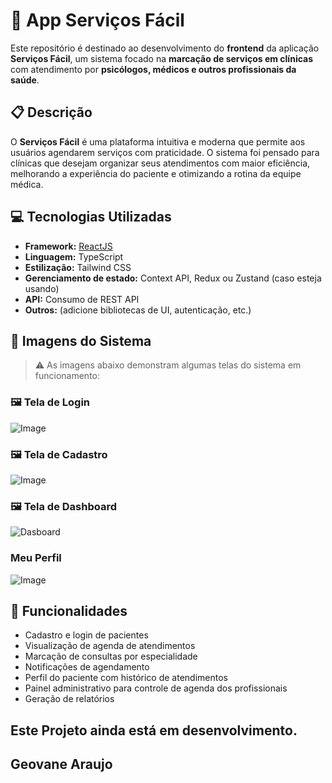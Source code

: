 # 🏥 App Serviços Fácil

Este repositório é destinado ao desenvolvimento do **frontend** da aplicação **Serviços Fácil**, um sistema focado na **marcação de serviços em clínicas** com atendimento por **psicólogos, médicos e outros profissionais da saúde**.

## 📋 Descrição

O **Serviços Fácil** é uma plataforma intuitiva e moderna que permite aos usuários agendarem serviços com praticidade. O sistema foi pensado para clínicas que desejam organizar seus atendimentos com maior eficiência, melhorando a experiência do paciente e otimizando a rotina da equipe médica.

## 💻 Tecnologias Utilizadas

- **Framework:** [ReactJS](https://reactjs.org/)
- **Linguagem:** TypeScript
- **Estilização:** Tailwind CSS
- **Gerenciamento de estado:** Context API, Redux ou Zustand (caso esteja usando)
- **API:** Consumo de REST API
- **Outros:** (adicione bibliotecas de UI, autenticação, etc.)

## 📸 Imagens do Sistema

> ⚠️ As imagens abaixo demonstram algumas telas do sistema em funcionamento:

### 🖼️ Tela de Login
![Image](https://github.com/user-attachments/assets/43a5afbd-0318-41d1-8e9b-9454f8b00d2e)

### 🖼️ Tela de Cadastro
![Image](https://github.com/user-attachments/assets/5365219c-abb1-4b74-9cb4-13c9980a71c9)

### 🖼️ Tela de Dashboard
![Dasboard](https://github.com/user-attachments/assets/eaa27be4-b2b8-4523-afbd-ef0b5ac810ad)

### Meu Perfil
![Image](https://github.com/user-attachments/assets/88f7bc41-d3eb-4848-9f28-fb9608fb0eed)

## 🚀 Funcionalidades

- Cadastro e login de pacientes
- Visualização de agenda de atendimentos
- Marcação de consultas por especialidade
- Notificações de agendamento
- Perfil do paciente com histórico de atendimentos
- Painel administrativo para controle de agenda dos profissionais
- Geração de relatórios

## Este Projeto ainda está em desenvolvimento.

## Geovane Araujo

